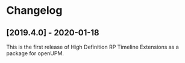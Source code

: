 # Changelog

## [2019.4.0] - 2020-01-18
This is the first release of High Definition RP Timeline Extensions as a package for openUPM.
